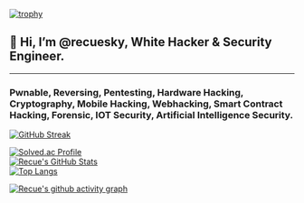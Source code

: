 [![trophy](https://github-profile-trophy.vercel.app/?username=recuesky&theme=algolia&column=10)](https://github.com/recuesky/)

## 💫 Hi, I’m @recuesky, White Hacker & Security Engineer.

-----------------------------

### Pwnable, Reversing, Pentesting, Hardware Hacking, Cryptography, Mobile Hacking, Webhacking, Smart Contract Hacking, Forensic, IOT Security, Artificial Intelligence Security.

[![GitHub Streak](https://github-readme-streak-stats.herokuapp.com/?user=recuesky&theme=holi-theme)](https://git.io/streak-stats)

[![Solved.ac Profile](http://mazassumnida.wtf/api/v2/generate_badge?boj=dsph9245)](https://solved.ac/dsph9245) <br/>
[![Recue's GitHub Stats](https://github-readme-stats.vercel.app/api?username=recuesky&hide=contribs,prs&show_icons=true&theme=ambient_gradient)](https://github.com/anuraghazra/github-readme-stats)
<br>
[![Top Langs](https://github-readme-stats.vercel.app/api/top-langs/?username=recuesky&langs_count=10&hide=contribs,prs&show_icons=true&theme=ambient_gradient)](https://github.com/anuraghazra/github-readme-stats)

[![Recue's github activity graph](https://github-readme-activity-graph.vercel.app/graph?username=recuesky&theme=react-dark&border=true)](https://github.com/ashutosh00710/github-readme-activity-graph)
